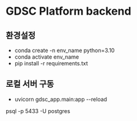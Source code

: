 # GDSC Platform backend
## 환경설정
- conda create -n env_name python=3.10
- conda activate env_name
- pip install -r requirements.txt

## 로컬 서버 구동
- uvicorn gdsc_app.main:app --reload

psql -p 5433 -U postgres